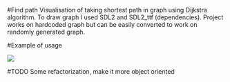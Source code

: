 #Find path 
Visualisation of taking shortest path in graph using Dijkstra algorithm. To draw graph I used SDL2 and SDL2_ttf (dependencies).
Project works on hardcoded graph but can be easily converted to work on randomly generated graph.

#Example of usage

![](example.gif) 

#TODO
Some refactorization, make it more object oriented
